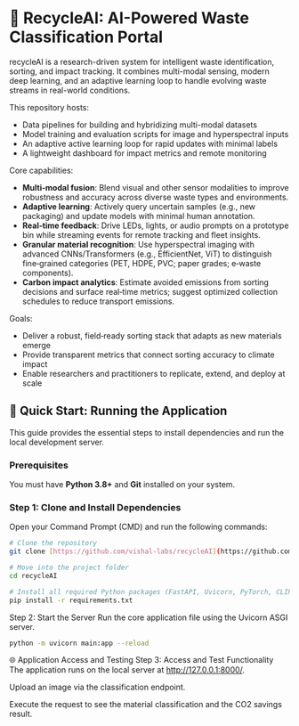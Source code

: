 # 🤖 RecycleAI: AI-Powered Waste Classification Portal
recycleAI is a research-driven system for intelligent waste identification, sorting, and impact tracking. It combines multi-modal sensing, modern deep learning, and an adaptive learning loop to handle evolving waste streams in real-world conditions.

This repository hosts:
- Data pipelines for building and hybridizing multi-modal datasets
- Model training and evaluation scripts for image and hyperspectral inputs
- An adaptive active learning loop for rapid updates with minimal labels
- A lightweight dashboard for impact metrics and remote monitoring

Core capabilities:
- **Multi‑modal fusion**: Blend visual and other sensor modalities to improve robustness and accuracy across diverse waste types and environments.
- **Adaptive learning**: Actively query uncertain samples (e.g., new packaging) and update models with minimal human annotation.
- **Real‑time feedback**: Drive LEDs, lights, or audio prompts on a prototype bin while streaming events for remote tracking and fleet insights.
- **Granular material recognition**: Use hyperspectral imaging with advanced CNNs/Transformers (e.g., EfficientNet, ViT) to distinguish fine‑grained categories (PET, HDPE, PVC; paper grades; e‑waste components).
- **Carbon impact analytics**: Estimate avoided emissions from sorting decisions and surface real‑time metrics; suggest optimized collection schedules to reduce transport emissions.

Goals:
- Deliver a robust, field‑ready sorting stack that adapts as new materials emerge
- Provide transparent metrics that connect sorting accuracy to climate impact
- Enable researchers and practitioners to replicate, extend, and deploy at scale



## 🚀 Quick Start: Running the Application

This guide provides the essential steps to install dependencies and run the local development server.

### Prerequisites

You must have **Python 3.8+** and **Git** installed on your system.

### Step 1: Clone and Install Dependencies

Open your Command Prompt (CMD) and run the following commands:

```bash
# Clone the repository
git clone [https://github.com/vishal-labs/recycleAI](https://github.com/vishal-labs/recycleAI)

# Move into the project folder
cd recycleAI

# Install all required Python packages (FastAPI, Uvicorn, PyTorch, CLIP)
pip install -r requirements.txt
```
Step 2: Start the Server
Run the core application file using the Uvicorn ASGI server.
```bash
python -m uvicorn main:app --reload
```
🌐 Application Access and Testing
Step 3: Access and Test Functionality
The application runs on the local server at http://127.0.0.1:8000/.

Upload an image via the classification endpoint.

Execute the request to see the material classification and the CO2 savings result.

